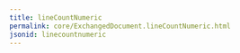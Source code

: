 ```yaml
---
title: lineCountNumeric
permalink: core/ExchangedDocument.lineCountNumeric.html
jsonid: linecountnumeric
---
```

